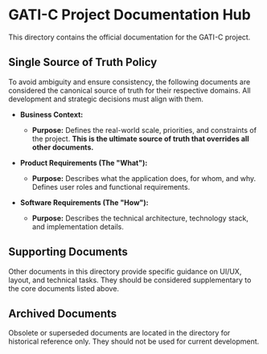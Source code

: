 # GATI-C Project Documentation Hub

This directory contains the official documentation for the GATI-C project.

## Single Source of Truth Policy

To avoid ambiguity and ensure consistency, the following documents are considered the canonical source of truth for their respective domains. All development and strategic decisions must align with them.

*   **Business Context:** [](./business_context_clarification.md)
    *   **Purpose:** Defines the real-world scale, priorities, and constraints of the project. **This is the ultimate source of truth that overrides all other documents.**

*   **Product Requirements (The "What"):** [](./Product%20Requirements%20Document%20(PRD)%20-%20GATI-C%20v2.2%20(Final).md)
    *   **Purpose:** Describes what the application does, for whom, and why. Defines user roles and functional requirements.

*   **Software Requirements (The "How"):** [](./Software%20Requirements%20Specification%20(SRS)%20-%20GATI-C%20v2.2%20(Final).md)
    *   **Purpose:** Describes the technical architecture, technology stack, and implementation details.

## Supporting Documents

Other documents in this directory provide specific guidance on UI/UX, layout, and technical tasks. They should be considered supplementary to the core documents listed above.

## Archived Documents

Obsolete or superseded documents are located in the  directory for historical reference only. They should not be used for current development.
